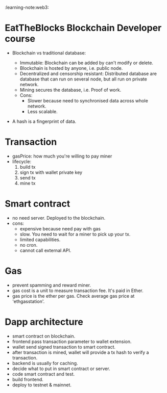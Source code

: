 :learning-note:web3:
# EatTheBlocks Blockchain Developer course

- Blockchain vs traditional database:
  - Immutable: Blockchain can be added by can't modify or delete.
  - Blockchain is hosted by anyone, i.e. public node.
  - Decentralized and censorship resistant: Distributed database are database that can run on several node, but all run on private network.
  - Mining secures the database, i.e. Proof of work.
  - Cons:
    - Slower because need to synchronised data across whole network.
    - Less scalable.

- A hash is a fingerprint of data.

# Transaction
- gasPrice: how much you're willing to pay miner
- lifecycle:
  1. build tx
  2. sign tx with wallet private key
  3. send tx
  4. mine tx

# Smart contract
- no need server. Deployed to the blockchain.
- cons:
  - expensive because need pay with gas
  - slow. You need to wait for a miner to pick up your tx.
  - limited capabilities.
  - no cron.
  - cannot call external API.

# Gas
- prevent spamming and reward miner.
- gas cost is a unit to measure transaction fee. It's paid in Ether.
- gas price is the ether per gas. Check average gas price at 'ethgasstation'.

# Dapp architecture
- smart contract on blockchain.
- frontend pass transaction parameter to wallet extension.
- wallet send signed transaction to smart contract.
- after transaction is mined, wallet will provide a tx hash to verify a transaction.
- backend is usually for caching.
- decide what to put in smart contract or server.
- code smart contract and test.
- build frontend.
- deploy to testnet & mainnet.
